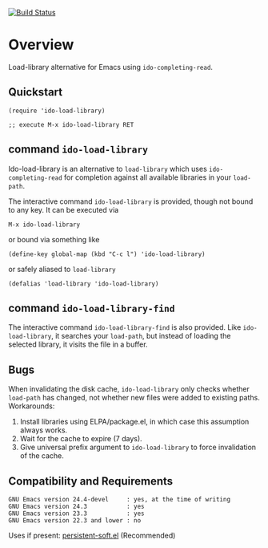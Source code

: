[![Build Status](https://secure.travis-ci.org/rolandwalker/ido-load-library.png?branch=master)](http://travis-ci.org/rolandwalker/ido-load-library)

# Overview

Load-library alternative for Emacs using `ido-completing-read`.

## Quickstart

```elisp
(require 'ido-load-library)
 
;; execute M-x ido-load-library RET
```

## command `ido-load-library`

Ido-load-library is an alternative to `load-library` which uses
`ido-completing-read` for completion against all available
libraries in your `load-path`.

The interactive command `ido-load-library` is provided, though
not bound to any key.  It can be executed via

	M-x ido-load-library

or bound via something like

```elisp
(define-key global-map (kbd "C-c l") 'ido-load-library)
```

or safely aliased to `load-library`

```elisp
(defalias 'load-library 'ido-load-library)
```

## command `ido-load-library-find`

The interactive command `ido-load-library-find` is also
provided.  Like `ido-load-library`, it searches your
`load-path`, but instead of loading the selected library,
it visits the file in a buffer.

## Bugs

When invalidating the disk cache, `ido-load-library` only checks
whether `load-path` has changed, not whether new files were added
to existing paths.  Workarounds:

1.  Install libraries using ELPA/package.el, in which case this
    assumption always works.
2.  Wait for the cache to expire (7 days).
3.  Give universal prefix argument to `ido-load-library`
    to force invalidation of the cache.

## Compatibility and Requirements

	GNU Emacs version 24.4-devel     : yes, at the time of writing
	GNU Emacs version 24.3           : yes
	GNU Emacs version 23.3           : yes
	GNU Emacs version 22.3 and lower : no

Uses if present: [persistent-soft.el](http://github.com/rolandwalker/persistent-soft) (Recommended)
